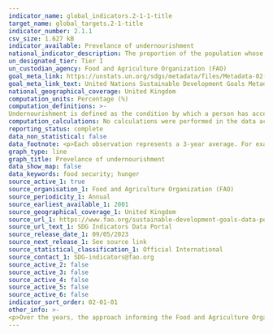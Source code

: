 ```yaml
---
indicator_name: global_indicators.2-1-1-title
target_name: global_targets.2-1-title
indicator_number: 2.1.1
csv_size: 1.627 kB
indicator_available: Prevelance of undernourishment
national_indicator_description: The proportion of the population whose habitual food consumption is insufficient to provide the dietary energy levels that are required to maintain a normal active and healthy life, expressed as a percentage.
un_designated_tier: Tier I
un_custodian_agency: Food and Agriculture Organization (FAO)
goal_meta_link: https://unstats.un.org/sdgs/metadata/files/Metadata-02-01-01.pdf
goal_meta_link_text: United Nations Sustainable Development Goals Metadata (PDF 270 KB)
national_geographical_coverage: United Kingdom
computation_units: Percentage (%)
computation_definitions: >-
Undernourishment is defined as the condition by which a person has access, on a regular basis, to the amount of food that are insufficient to provide the energy required for conducting a normal, healthy and active life, given his or her own dietary energy requirements. Though strictly related, “undernourishment” as defined here is different from the physical conditions of “malnutrition” and “undernutrition” as it refers to the condition of insufficient intake of food, rather than to the outcome in terms of nutritional status.
computation_calculations: No calculations were performed in the data acquisition of this indicator as appropriate data was readily available in the final format specified by this indicator.
reporting_status: complete
data_non_statistical: false
data_footnote: <p>Each observation represents a 3-year average. For example, the estimate displayed for 2001 is calculated using data from 2000 to 2002.</p><p>Data showing as 2.5 may signify a prevalence of undernourishment below 2.5% - see other information section.</p>
graph_type: line
graph_title: Prevelance of undernourishment
data_show_map: false
data_keywords: food security; hunger
source_active_1: true
source_organisation_1: Food and Agriculture Organization (FAO)
source_periodicity_1: Annual
source_earliest_available_1: 2001
source_geographical_coverage_1: United Kingdom
source_url_1: https://www.fao.org/sustainable-development-goals-data-portal/data/indicators/2.1.1-prevalence-of-undernourishment/en
source_url_text_1: SDG Indicators Data Portal
source_release_date_1: 09/05/2023
source_next_release_1: See source link
source_statistical_classification_1: Official International
source_contact_1: SDG-indicators@fao.org
source_active_2: false
source_active_3: false
source_active_4: false
source_active_5: false
source_active_6: false
indicator_sort_order: 02-01-01
other_info: >-
<p>Over the years, the approach informing the Food and Agriculture Organization (FAO) computation of the prevalence of undernourishment has been criticized, based on the presumptions that undernourishment should be assessed necessarily starting at the individual level, by comparing individual energy requirements with individual energy intakes. According to such a view, the prevalence of undernourishment could be simply computed by counting the number of individuals in a representative sample of the population that is classified as undernourished, based on a comparison of individual habitual food consumption and requirements.</p><p>Unfortunately, such an approach is not feasible for two reasons - first, due to the cost of individual dietary intake surveys, individual food consumption is measured only in a few countries, every several years, on relatively small samples; moreover, individual energy requirements are practically unobservable with standard data collection methods (to the point that observed habitual energy consumption of individuals in a healthy status is still the preferred way to infer individual energy requirements). This means that even if it were possible to obtain accurate observations of the individual dietary energy consumption, this would be insufficient to infer on the undernourishment condition at individual level, unless integrated by the observation on the physical status (body mass index) and of its dynamic over time, of the same individual.</p><p>The model-based approach, developed by FAO, and used to estimate the prevalence of undernourishment integrates information that is available with sufficient regularity from different sources for most countries in the world, in a theoretically consistent way, thus providing what is still one of the most reliable tools to monitor progress towards reducing global hunger.</p><p>However, data reliability mostly depends on the quality of the data used to inform the estimation of the model’s parameters, which could be either from survey data or from food balances. Neither source is devoid of problems and, when comparing estimates from food balances and surveys, differences are frequently noted. To limit the impact of errors, FAO has traditionally presented estimates of prevalence of undernourishment at national level as three-year averages, on the presumption that errors induced by imprecise recording of stocks variations in each single year might be highly reduced when considering an average over three consecutive years.</p><p>Finally, due to the probabilistic nature of the inference and the margins of uncertainty associated with estimates  of each of the parameters in the model, the precision of the prevalence of undernourishment estimates is generally low. While it is not possible to formally compute margins of error around prevalence of undernourishment estimates, these are expected to likely exceed 5 percent in most cases. For this reason, FAO does not consider prevalence of undernourishment estimates that result to be lower than 2.5 percent as sufficiently reliable to be reported.</p> Data follows the UN specification for this indicator. This indicator has not been identified in collaboration with topic experts.
---
```

